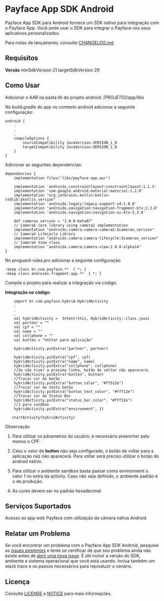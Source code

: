 # Payface App SDK Android

Payface App SDK para Android fornece um SDK nativo para integração com o Payface App. Você pode usar o SDK para integrar o Payface nos seus aplicativos personalizados.

Para notas de lançamento, consulte [CHANGELOG.md](https://github.com/PayfaceBrasil/payface-app-integration-sdk-android/blob/master/CHANGELOG.md).

## Requisitos
**Versão**
minSdkVersion 21
targetSdkVersion 29

## Como Usar

Adicionar o AAR na pasta lib do projeto android:
*[PROJETO]/app/libs* 

No build.gradle do app no contexto android adicionar a seguinte configuração:

```
android {
    .
    .
    .
    compileOptions {
        sourceCompatibility JavaVersion.VERSION_1_8
        targetCompatibility JavaVersion.VERSION_1_8
    }
}

```

Adicionar as seguintes dependencias:

```
dependencies {
    implementation files('libs/payface-app.aar')

    implementation 'androidx.constraintlayout:constraintlayout:1.1.3'
    implementation 'com.google.android.material:material:1.2.0'
    implementation "org.jetbrains.kotlin:kotlin-stdlib:$kotlin_version"
    implementation 'androidx.legacy:legacy-support-v4:1.0.0'
    implementation 'androidx.navigation:navigation-fragment-ktx:2.3.0'
    implementation 'androidx.navigation:navigation-ui-ktx:2.3.0'

    def camerax_version = "1.0.0-beta07"
    // CameraX core library using camera2 implementation
    implementation "androidx.camera:camera-camera2:$camerax_version"
    // CameraX Lifecycle Library
    implementation "androidx.camera:camera-lifecycle:$camerax_version"
    // CameraX View class
    implementation "androidx.camera:camera-view:1.0.0-alpha14"
}
```
No proguard-rules.pro adicionar a seguinte configuração 

```
-keep class br.com.payface.**  { *; }
-keep class androidx.fragment.app.**  { *; }
```

Compile o projeto para realizar a integração via código.

**Integração no código:**
```
    import br.com.payface.hybrid.HybridActivity
    .
    .
    .
    val hybridActivity =  Intent(this, HybridActivity::class.java)
    val partner = ""
    val cpf = ""
    val name = ""
    val cellphone = ""
    val button = "Voltar para aplicação"

    hybridActivity.putExtra("partner", partner)
    
    hybridActivity.putExtra("cpf", cpf)
    hybridActivity.putExtra("name", name)
    hybridActivity.putExtra("cellphone", cellphone)
    //Se não tiver a proxima linha, botão de voltar não aparecerá.
    hybridActivity.putExtra("button", button)
    //Trocar cor do botão
    hybridActivity.putExtra("button_color", "#ff512e")
    //Trocar cor do texto botão
    hybridActivity.putExtra("button_text_color", "#fff12e")
    //Trocar cor do Status Bar 
    hybridActivity.putExtra("status_bar_color", "#fff12e")
    //1 para sandbox
    hybridActivity.putExtra("environment", 1)

   startActivity(hybridActivity)
```

Observação
1. Para utilizar os pârametros do usuário, é necessário preencher pelo menos o CPF.

2. Caso o valor de **button** não seja configurado, o botão de voltar para a aplicação raiz não aparecerá. Para voltar será preciso utilizar o botão do android nativo.

3. Para utilizar o ambiente sandbox basta passar como environment o valor 1 no extra da activity. Caso não seja definido, o ambiente padrão é o de produção.

4. As cores devem ser no padrão hexadecimal.

## Serviços Suportados

Acesso ao app web Payface com utilização da câmera nativa Android.


## Relatar um Problema

Se você encontrar um problema com o Payface App SDK Android, pesquise as [issues existentes](https://github.com/PayfaceBrasil/payface-app-integration-sdk-android/issues)
e tente se certificar de que seu problema ainda não existe antes de [abrir uma nova issue](https://github.com/PayfaceBrasil/payface-app-integration-sdk-android/issues/new). É útil incluir a versão do SDK, ambiente e sistema operacional que você está usando. Inclua também um stack trace e os passos necessários para reproduzir o cenário.

## Licença

Consulte [LICENSE](https://github.com/PayfaceBrasil/payface-app-integration-sdk-android/blob/master/LICENSE) e [NOTICE](https://github.com/PayfaceBrasil/payface-app-integration-sdk-android/blob/master/NOTICE) para mais informações.
